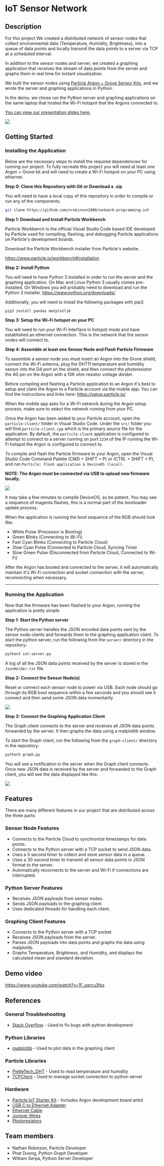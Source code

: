 # IoT Sensor Network

## Description

For this project We created a distributed network of sensor nodes that collect environmental data (Temperature, Humidity, Brightness), into a queue of data points and locally transmit the data points to a server via TCP at a scheduled interval.

In addition to the sensor nodes and server, we created a graphing application that receives the stream of data points from the server and graphs them in real time for instant visualization.

We built the sensor nodes using [Particle Argon + Grove Sensor Kits](https://store.particle.io/products/iot-starter-kit), and we wrote the server and graphing applications in Python.

In the demo, we chose run the Python server and graphing applications on the same laptop that hosted the Wi-Fi hotspot that the Argons connected to.

[You can view our presentation slides here.](https://docs.google.com/presentation/d/1UNs1KHNIKJGHQrwOq8KRXnI_WiBQlWs4qDYuLd9ZOwg/edit?usp=sharing)

![](images/sensor-node.jpg)

## Getting Started

### Installing the Application

Below are the necessary steps to install the required dependencies for running our project. To fully recreate this project you will need at least one Argon + Grove kit and will need to create a Wi-Fi hotspot on your PC using ethernet.

**Step 0: Clone this Repository with Git or Download a .zip**

You will need to have a local copy of this repository in order to compile or run any of the components.

```bash
git clone https://github.com/nrobinson2000/network-programming-iot
```

**Step 1: Download and Install Particle Workbench**

Particle Workbench is the official Visual Studio Code based IDE developed by Particle used for compiling, flashing, and debugging Particle applications on Particle's development boards.

Download the Particle Workbench installer from Particle's website.

https://www.particle.io/workbench#installation

**Step 2: Install Python**

You will need to have Python 3 installed in order to run the server and the graphing application. On Mac and Linux Python 3 usually comes pre-installed. On Windows you will probably need to download and run the Python 3 installer. https://www.python.org/downloads/

Additionally, you will need to install the following packages with pip3:

```
pip3 install pandas matplotlib
```

**Step 3: Setup the Wi-Fi hotspot on your PC**

You will need to run your Wi-Fi interface in hotspot mode and have established an ethernet connection. This is the network that the sensor nodes will connect to.

**Step 4: Assemble at least one Sensor Node and Flash Particle Firmware**

To assemble a sensor node you must insert an Argon into the Grove shield, connect the Wi-Fi antenna, plug the DHT11 temperature and humidity sensor into the D4 port on the shield, and then connect the photoresistor the A0 pin on the Argon with a 10K ohm resistor voltage divider.

Before compiling and flashing a Particle application to an Argon it's best to setup and claim the Argon to a Particle account via the mobile app. You can find the instructions and links here: https://setup.particle.io/

When the mobile app asks for a Wi-Fi network during the Argon setup process, make sure to select the network running from your PC.

Once the Argon has been added to your Particle account, open the `particle-client/` folder in Visual Studio Code. Under the `src/` folder you will find `particle-client.cpp` which is the primary source file for the application. By default, the `particle-client` application is configured to attempt to connect to a server running on port `1234` of the IP running the Wi-Fi hotspot the Argon is configured to connect to.

To compile and flash the Particle firmware to your Argon, open the Visual Studio Code Command Palette (CMD + SHIFT + P) or (CTRL + SHIFT + P), and run `Particle: Flash application & DeviceOS (local)`.

**NOTE: The Argon must be connected via USB to upload new firmware locally.**

![](images/command-palette.png)

It may take a few minutes to compile DeviceOS, so be patient. You may see a sequence of magenta flashes, this is a normal part of the bootloader update process.

When the application is running the boot sequence of the RGB should look like:

* White Pulse (Processor is Booting)
* Green Blinks (Connecting to Wi-Fi)
* Fast Cyan Blinks (Connecting to Particle Cloud)
* Slow Cyan Pulse (Connected to Particle Cloud, Syncing Time)
* Slow Green Pulse (Disconnected from Particle Cloud, Connected to Wi-Fi)

After the Argon has booted and connected to the server, it will automatically maintain it's Wi-Fi connection and socket connection with the server, reconnecting when necessary.

---

### Running the Application

Now that the firmware has been flashed to your Argon, running the application is pretty simple.

**Step 1: Start the Python server**

The Python server handles the JSON encoded data points sent by the sensor node clients and forwards them to the graphing application client. To start the python server, run the following from the `server/` directory in the repository:

```bash
python3 iot-server.py
```

A log of all the JSON data points received by the server is stored in the `JsonHolder.txt` file.

**Step 2: Connect the Sensor Node(s)**

Reset or connect each sensor node to power via USB. Each node should go through its RGB boot sequence within a few seconds and you should see it connect and then send some JSON data momentarily.

![](images/server0.png)

**Step 3: Connect the Graphing Application Client**

The Graph client connects to the server and receives all JSON data points forwarded by the server. It then graphs the data using a matplotlib window.

To start the Graph client, run the following from the `graph-client/` directory in the repository:

```bash
python3 graph.py
```

You will see a notification in the server when the Graph client connects. Once new JSON data is received by the server and forwarded to the Graph client, you will see the data displayed like this:

![](images/graph.png)

## Features

There are many different features in our project that are distributed across the three parts:

### Sensor Node Features

* Connects to the Particle Cloud to synchronize timestamps for data points.
* Connects to the Python server with a TCP socket to send JSON data.
* Uses a 5 second timer to collect and store sensor data in a queue.
* Uses a 30 second timer to transmit all sensor data points in JSON format to the server.
* Automatically reconnects to the server and Wi-Fi if connections are interrupted.

### Python Server Features

* Receives JSON payloads from sensor nodes.
* Sends JSON payloads to the graphing client.
* Uses dedicated threads for handling each client.

### Graphing Client Features

* Connects to the Python server with a TCP socket.
* Receives JSON payloads from the server.
* Parses JSON payloads into data points and graphs the data using matplotlib.
* Graphs Temperature, Brightness, and Humidity, and displays the calculated mean and standard deviation.

## Demo video

https://www.youtube.com/watch?v=1F_sqrcu3fss

## References

### General Troubleshooting
* [Stack Overflow](https://stackoverflow.com/) - Used to fix bugs with python development

### Python Libraries
* [matplotlib](https://matplotlib.org/) - Used to plot data in the graphing client

### Particle Libraries
* [PietteTech_DHT](https://github.com/eliteio/PietteTech_DHT) - Used to read temperature and humidity
* [TCPClient](https://docs.particle.io/reference/device-os/firmware/argon/#tcpclient) - Used to manage socket connection to python server

### Hardware
* [Particle IoT Starter Kit](https://store.particle.io/products/iot-starter-kit) - Includes Argon development board anbd 
* [USB C to Ethernet Adapter](https://www.amazon.com/gp/product/B077KXY71Q/)
* [Ethernet Cable](https://www.amazon.com/gp/product/B00N2VIALK/)
* [Jumper Wires](https://www.amazon.com/gp/product/B07GD1XFWV)
* [Photoresistors](https://www.amazon.com/gp/product/B07PF3CWW9)

## Team members

* Nathan Robinson, Particle Developer
* Phat Duong, Python Graph Developer
* William Serpa, Python Server Developer
